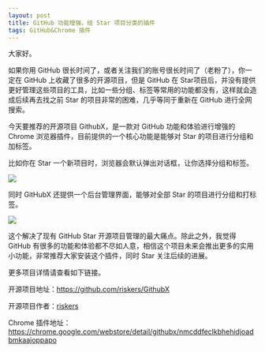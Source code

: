 ```yaml
---
layout: post
title: GitHub 功能增强，给 Star 项目分类的插件
tags: GitHub&Chrome 插件
---
```


大家好。

如果你用 GitHub 很长时间了，或者关注我们的账号很长时间了（老粉了），你一定在 GitHub 上收藏了很多的开源项目，但是 GitHub 在 Star项目后，并没有提供更好管理这些项目的工具，比如一些分组、标签等常用的功能都没有，这样就会造成后续再去找之前 Star 的项目非常的困难，几乎等同于重新在 GitHub 进行全网搜索。

今天要推荐的开源项目 GithubX，是一款对 GitHub 功能和体验进行增强的 Chrome 浏览器插件，目前提供的一个核心功能是能够对 Star 的项目进行分组和加标签。

比如你在 Star 一个新项目时，浏览器会默认弹出对话框，让你选择分组和标签。

![](https://7465-test-3c9b5e-1-1301419220.tcb.qcloud.la/mac/github_star_group_tag.gif)

同时 GitHubX 还提供一个后台管理界面，能够对全部 Star 的项目进行分组和打标签。

![](https://7465-test-3c9b5e-1-1301419220.tcb.qcloud.la/mac/github_star_admin.gif)

这个解决了现有 GitHub Star 开源项目管理的最大痛点。除此之外，我觉得 GitHub 有很多的功能和体验都不尽如人意，相信这个项目未来会推出更多的实用小功能，非常推荐大家安装这个插件，同时 Star 关注后续的进展。

更多项目详情请查看如下链接。

开源项目地址：https://github.com/riskers/GithubX

开源项目作者：[riskers](https://github.com/riskers)

Chrome 插件地址：https://chrome.google.com/webstore/detail/githubx/nmcddfeclkbhehidjoadbmkaajoppapo